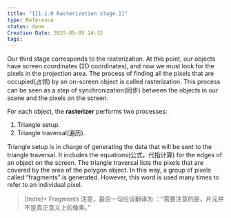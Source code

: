 ```yaml
---
title: "[[1.1.0 Rasterization stage.]]"
type: Reference
status: done
Creation Date: 2025-05-05 14:32
tags:
---
```

Our third stage corresponds to the rasterization. At this point, our objects have screen coordinates (2D coordinates), and now we must look for the pixels in the projection area. The process of finding all the pixels that are occupied(占领) by an on-screen object is called rasterization. This process can be seen as a step of synchronization(同步) between the objects in our scene and the pixels on the screen.

For each object, the **rasterizer** performs two processes:

1. Triangle setup.
2. Triangle traversal(遍历).

Triangle setup is in charge of generating the data that will be sent to the triangle traversal. It includes the equations(公式，代指计算) for the edges of an object on the screen. The triangle traversal lists the pixels that are covered by the area of the polygon object. In this way, a group of pixels called “fragments” is generated. However, this word is used many times to refer to an individual pixel.
> [!note]+ Fragments
> 注意，最后一句应该翻译为 ：“需要注意的是，片元并不是真正意义上的像素。”



